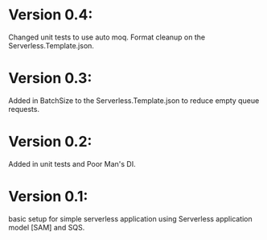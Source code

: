 # Version 0.4:
Changed unit tests to use auto moq. Format cleanup on the Serverless.Template.json.
# Version 0.3:
Added in BatchSize to the Serverless.Template.json to reduce empty queue requests.
# Version 0.2:
Added in unit tests and Poor Man's DI.
# Version 0.1:
basic setup for simple serverless application using Serverless application model [SAM] and SQS.
